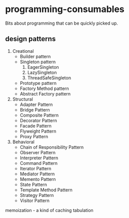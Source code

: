 # programming-consumables

Bits about programming that can be quickly picked up.

## design patterns
1. Creational
   * Builder pattern
   * Singleton pattern
      1. EagerSingleton
      2. LazySingleton
      3. ThreadSafeSingleton
   * Prototype pattern
   * Factory Method pattern
   * Abstract Factory pattern
2. Structural
   * Adapter Pattern
   * Bridge Pattern
   * Composite Pattern
   * Decorator Pattern
   * Facade Pattern
   * Flyweight Pattern
   * Proxy Pattern
3. Behavioral
   * Chain of Responsibility Pattern
   * Observer Pattern
   * Interpreter Pattern
   * Command Pattern
   * Iterator Pattern
   * Mediator Pattern
   * Memento Pattern
   * State Pattern
   * Template Method Pattern
   * Strategy Pattern
   * Visitor Pattern

memoization - a kind of caching
tabulation

